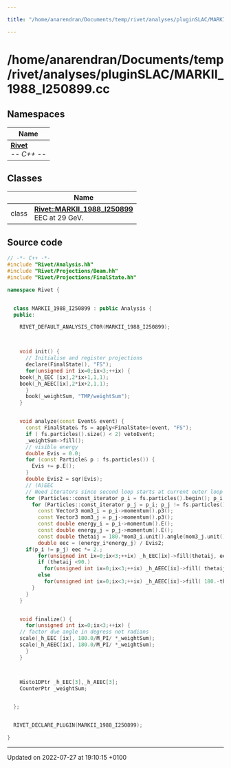 ```yaml
---

title: "/home/anarendran/Documents/temp/rivet/analyses/pluginSLAC/MARKII_1988_I250899.cc"

---
```


# /home/anarendran/Documents/temp/rivet/analyses/pluginSLAC/MARKII_1988_I250899.cc



## Namespaces

| Name           |
| -------------- |
| **[Rivet](http://example.org/namespaces/namespacerivet/)** <br>-*- C++ -*-  |

## Classes

|                | Name           |
| -------------- | -------------- |
| class | **[Rivet::MARKII_1988_I250899](http://example.org/classes/classrivet_1_1markii__1988__i250899/)** <br>EEC at 29 GeV.  |




## Source code

```cpp
// -*- C++ -*-
#include "Rivet/Analysis.hh"
#include "Rivet/Projections/Beam.hh"
#include "Rivet/Projections/FinalState.hh"

namespace Rivet {


  class MARKII_1988_I250899 : public Analysis {
  public:

    RIVET_DEFAULT_ANALYSIS_CTOR(MARKII_1988_I250899);



    void init() {
      // Initialise and register projections
      declare(FinalState(), "FS");
      for(unsigned int ix=0;ix<3;++ix) {
    book(_h_EEC [ix],2*ix+1,1,1);
    book(_h_AEEC[ix],2*ix+2,1,1);
      }
      book(_weightSum, "TMP/weightSum");
    }


    void analyze(const Event& event) {
      const FinalState& fs = apply<FinalState>(event, "FS");
      if ( fs.particles().size() < 2) vetoEvent;
      _weightSum->fill();
      // visible energy
      double Evis = 0.0;
      for (const Particle& p : fs.particles()) {
        Evis += p.E();
      }
      double Evis2 = sqr(Evis);
      // (A)EEC
      // Need iterators since second loop starts at current outer loop iterator, i.e. no "foreach" here!
      for (Particles::const_iterator p_i = fs.particles().begin(); p_i != fs.particles().end(); ++p_i) {
        for (Particles::const_iterator p_j = p_i; p_j != fs.particles().end(); ++p_j) {
          const Vector3 mom3_i = p_i->momentum().p3();
          const Vector3 mom3_j = p_j->momentum().p3();
          const double energy_i = p_i->momentum().E();
          const double energy_j = p_j->momentum().E();
          const double thetaij = 180.*mom3_i.unit().angle(mom3_j.unit())/M_PI;
          double eec = (energy_i*energy_j) / Evis2;
      if(p_i != p_j) eec *= 2.;
          for(unsigned int ix=0;ix<3;++ix) _h_EEC[ix]->fill(thetaij, eec);
          if (thetaij <90.)
            for(unsigned int ix=0;ix<3;++ix) _h_AEEC[ix]->fill( thetaij, -eec);
          else
            for(unsigned int ix=0;ix<3;++ix) _h_AEEC[ix]->fill( 180.-thetaij, eec);
        }
      }
    }


    void finalize() {
      for(unsigned int ix=0;ix<3;++ix) {
    // factor due angle in degress not radians
    scale(_h_EEC [ix], 180.0/M_PI/ *_weightSum);
    scale(_h_AEEC[ix], 180.0/M_PI/ *_weightSum);
      }
    }



    Histo1DPtr _h_EEC[3],_h_AEEC[3];
    CounterPtr _weightSum;


  };


  RIVET_DECLARE_PLUGIN(MARKII_1988_I250899);

}
```


-------------------------------

Updated on 2022-07-27 at 19:10:15 +0100

